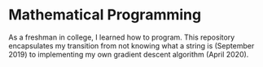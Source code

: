 # Mathematical Programming
As a freshman in college, I learned how to program. This repository encapsulates my transition from not knowing what a string is (September 2019) to implementing my own gradient descent algorithm (April 2020).
